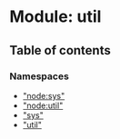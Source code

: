 # Module: util

## Table of contents

### Namespaces

- [&quot;node:sys&quot;](util._node_sys_.md)
- [&quot;node:util&quot;](util._node_util_.md)
- [&quot;sys&quot;](util._sys_.md)
- [&quot;util&quot;](util._util_.md)
